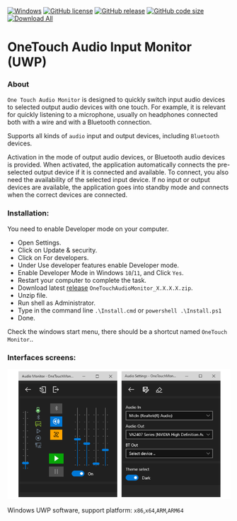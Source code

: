 
[![Windows](https://svgshare.com/i/ZhY.svg)](https://svgshare.com/i/ZhY.svg)
[![GitHub license](https://img.shields.io/github/license/ClaudiaCoord/OneTouchAudioMonitor.svg)](https://github.com/ClaudiaCoord/OneTouchAudioMonitor/blob/master/LICENSE)
[![GitHub release](https://img.shields.io/github/release/ClaudiaCoord/OneTouchAudioMonitor.svg)](https://github.com/ClaudiaCoord/OneTouchAudioMonitor/releases/)
[![GitHub code size](https://img.shields.io/github/languages/code-size/ClaudiaCoord/OneTouchAudioMonitor)](https://github.com/ClaudiaCoord/OneTouchAudioMonitor)
[![Download All](https://img.shields.io/badge/Download-All-brightgreen.svg?style=flat-square)](https://github.com/ClaudiaCoord/OneTouchAudioMonitor/releases/download/1.0.8.0/OneTouchMonitor_1.0.8.0.zip)


# OneTouch Audio Input Monitor (UWP)
### About 

`One Touch Audio Monitor` is designed to quickly switch input audio devices to selected output audio devices with one touch.  For example, it is relevant for quickly listening to a microphone, usually on headphones connected both with a wire and with a Bluetooth connection.

Supports all kinds of `audio` input and output devices, including `Bluetooth` devices.

Activation in the mode of output audio devices, or Bluetooth audio devices is provided.
When activated, the application automatically connects the pre-selected output device if it is connected and available.
To connect, you also need the availability of the selected input device.  If no input or output devices are available, the application goes into standby mode and connects when the correct devices are connected.
 
### Installation:

You need to enable Developer mode on your computer.  

- Open Settings.  
- Click on Update & security.  
- Click on For developers.  
- Under Use developer features enable Developer mode.  
- Enable Developer Mode in Windows `10`/`11`, and Click `Yes`.  
- Restart your computer to complete the task.  
- Download latest [release](https://github.com/ClaudiaCoord/OneTouchAudioMonitor/releases/download/1.0.8.0/OneTouchMonitor_1.0.8.0.zip) `OneTouchAudioMonitor_X.X.X.X.zip`.  
- Unzip file.  
- Run shell as Administrator.  
- Type in the command line `.\Install.cmd` or `powershell .\Install.ps1`  
- Done.  

Check the windows start menu, there should be a shortcut named `OneTouch Monitor`..  

### Interfaces screens:

![OneTouch Audio Monitor](docs/img1.png) 

Windows UWP software, support platform: `x86`,`x64`,`ARM`,`ARM64`
